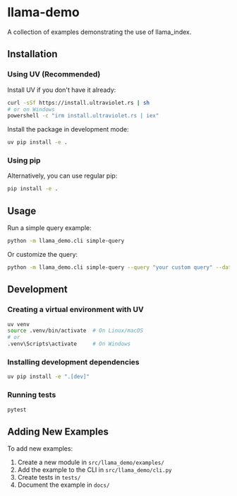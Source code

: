 # llama-demo

A collection of examples demonstrating the use of llama_index.

## Installation

### Using UV (Recommended)

Install UV if you don't have it already:

```bash
curl -sSf https://install.ultraviolet.rs | sh
# or on Windows
powershell -c "irm install.ultraviolet.rs | iex"
```

Install the package in development mode:

```bash
uv pip install -e .
```

### Using pip

Alternatively, you can use regular pip:

```bash
pip install -e .
```

## Usage

Run a simple query example:

```bash
python -m llama_demo.cli simple-query
```

Or customize the query:

```bash
python -m llama_demo.cli simple-query --query "your custom query" --data-dir "your/data/directory"
```

## Development

### Creating a virtual environment with UV

```bash
uv venv
source .venv/bin/activate  # On Linux/macOS
# or
.venv\Scripts\activate     # On Windows
```

### Installing development dependencies

```bash
uv pip install -e ".[dev]"
```

### Running tests

```bash
pytest
```

## Adding New Examples

To add new examples:

1. Create a new module in `src/llama_demo/examples/`
2. Add the example to the CLI in `src/llama_demo/cli.py`
3. Create tests in `tests/`
4. Document the example in `docs/` 